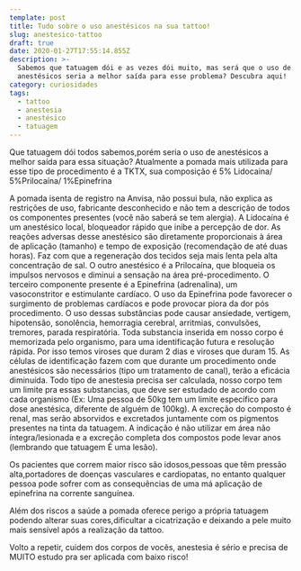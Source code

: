 ```yaml
---
template: post
title: Tudo sobre o uso anestésicos na sua tattoo!
slug: anestesico-tattoo
draft: true
date: 2020-01-27T17:55:14.855Z
description: >-
  Sabemos que tatuagem dói e as vezes dói muito, mas será que o uso de
  anestésicos seria a melhor saída para esse problema? Descubra aqui!
category: curiosidades
tags:
  - tattoo
  - anestesia
  - anestésico
  - tatuagem
---
```

Que tatuagem dói todos sabemos,porém seria o uso de anestésicos a melhor saída para essa situação? Atualmente a pomada mais utilizada para esse tipo de procedimento é a TKTX, sua composição é 5% Lidocaina/ 5%Prilocaína/ 1%Epinefrina

A pomada isenta de registro na Anvisa, não possui bula, não explica as restrições de uso, fabricante desconhecido e não tem a descrição de todos os componentes presentes (você não saberá se tem alergia).
A Lidocaína é um anestésico local, bloqueador rápido que inibe a percepção de dor. As reações adversas desse anestésico são diretamente proporcionais à área de aplicação (tamanho) e tempo de exposição (recomendação de até duas horas). Faz com que a regeneração dos tecidos seja mais lenta pela alta concentração de sal.
O outro anestésico é a Prilocaína, que bloqueia os impulsos nervosos e diminui a sensação na área pré-procedimento. O terceiro componente presente é a Epinefrina (adrenalina), um vasoconstritor e estimulante cardíaco. O uso da Epinefrina pode favorecer o surgimento de problemas cardíacos e pode provocar piora da dor pós procedimento.
O uso dessas substâncias pode causar ansiedade, vertigem, hipotensão, sonolência, hemorragia cerebral, arritmias, convulsões, tremores, parada respiratória. 
Toda substancia inserida em nosso corpo é memorizada pelo organismo, para uma identificação futura e resolução rápida. Por isso temos viroses que duram 2 dias e viroses que duram 15. As células de identificação fazem com que durante um procedimento onde anestésicos são necessários (tipo um tratamento de canal), terão a eficácia diminuída. 
Todo tipo de anestesia precisa ser calculada, nosso corpo tem um limite pra essas substancias, que deve ser estudado de acordo com cada organismo (Ex: Uma pessoa de 50kg tem um limite específico para dose anestésica, diferente de alguém de 100kg). A excreção do composto é renal, mas serão absorvidos e excretados juntamente com os pigmentos presentes na tinta da tatuagem. A indicação é não utilizar em área não íntegra/lesionada e a excreção completa dos compostos pode levar anos (lembrando que tatuagem É uma lesão). 

Os pacientes que correm maior risco são idosos,pessoas que têm pressão alta,portadores de doenças vasculares e cardiopatas, no entanto qualquer pessoa pode sofrer com as consequências de uma má aplicação de epinefrina na corrente sanguínea. 

Além dos riscos a saúde a pomada oferece perigo a própria tatuagem podendo alterar suas cores,dificultar a cicatrização e deixando a pele muito mais sensível após a realização da tattoo.

Volto a repetir, cuidem dos corpos de vocês, anestesia é sério e precisa de MUITO estudo pra ser aplicada com baixo risco!

